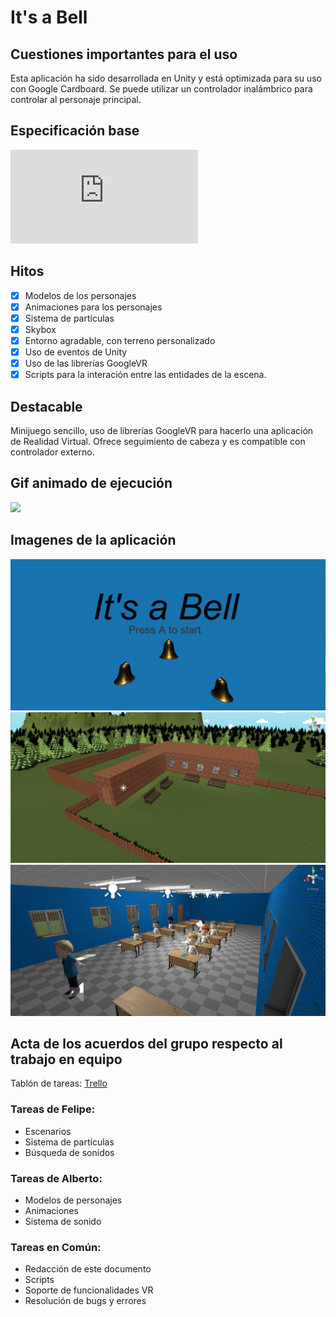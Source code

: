 # It's a Bell

## Cuestiones importantes para el uso

Esta aplicación ha sido desarrollada en Unity y está optimizada para su uso con Google Cardboard.
Se puede utilizar un controlador inalámbrico para controlar al personaje principal.


## Especificación base

![Miniproyecto](https://github.com/alu0100913033/InterfacesInteligentes/blob/master/Miniproyecto/README.md)

## Hitos

- [x] Modelos de los personajes
- [x] Animaciones para los personajes
- [x] Sistema de partículas
- [x] Skybox
- [x] Entorno agradable, con terreno personalizado
- [x] Uso de eventos de Unity
- [x] Uso de las librerías GoogleVR
- [x] Scripts para la interación entre las entidades de la escena.

## Destacable

Minijuego sencillo, uso de librerías GoogleVR para hacerlo una aplicación de Realidad Virtual.
Ofrece seguimiento de cabeza y es compatible con controlador externo.

## Gif animado de ejecución

![](img/gameplay.gif)

## Imagenes de la aplicación

![](img/menu%20inicio.PNG)
![](img/editor.escena.PNG)
![](img/editor.aula.PNG)

## Acta de los acuerdos del grupo respecto al trabajo en equipo

Tablón de tareas: [Trello](https://trello.com/b/JBc1Nq8R/its-a-bell)

### Tareas de Felipe:

- Escenarios
- Sistema de partículas
- Búsqueda de sonidos

### Tareas de Alberto:

- Modelos de personajes
- Animaciones
- Sistema de sonido

### Tareas en Común:

- Redacción de este documento
- Scripts
- Soporte de funcionalidades VR
- Resolución de bugs y errores
